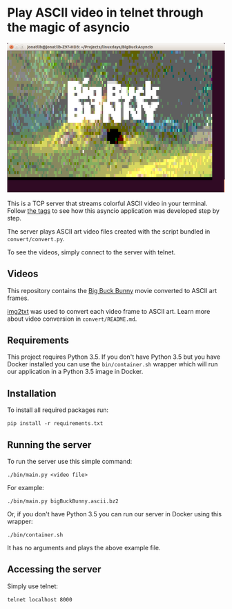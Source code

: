 # Play ASCII video in telnet through the magic of asyncio

![example](example.png)

This is a TCP server that streams colorful ASCII video in your terminal. Follow [the tags](https://github.com/qntln/big-buck-asyncio/releases) to see how this asyncio application was developed step by step.

The server plays ASCII art video files created with the script bundled in `convert/convert.py`.

To see the videos, simply connect to the server with telnet.


## Videos

This repository contains the [Big Buck Bunny](https://peach.blender.org/about/) movie converted to ASCII art frames.

[img2txt](https://github.com/hit9/img2txt) was used to convert each video frame to ASCII art. Learn more about video conversion in `convert/README.md`.

## Requirements

This project requires Python 3.5. If you don't have Python 3.5 but you have Docker installed you can use the `bin/container.sh` wrapper which will run our application in a Python 3.5 image in Docker.

## Installation
 
To install all required packages run:

```
pip install -r requirements.txt
```

## Running the server

To run the server use this simple command:

```
./bin/main.py <video file>
```

For example:

```
./bin/main.py bigBuckBunny.ascii.bz2
```

Or, if you don't have Python 3.5 you can run our server in Docker using this wrapper:

```
./bin/container.sh
```

It has no arguments and plays the above example file.

## Accessing the server

Simply use telnet:

```
telnet localhost 8000
```
